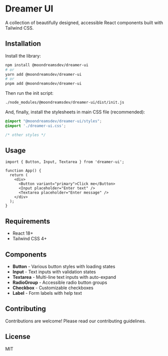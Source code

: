 # Dreamer UI

A collection of beautifully designed, accessible React components built with Tailwind CSS.

## Installation

Install the library:

```bash
npm install @moondreamsdev/dreamer-ui
# or
yarn add @moondreamsdev/dreamer-ui
# or
pnpm add @moondreamsdev/dreamer-ui
```

Then run the init script:

```bash
./node_modules/@moondreamsdev/dreamer-ui/dist/init.js
```

And, finally, install the stylesheets in main CSS file (recommended):

```css
@import "@moondreamsdev/dreamer-ui/styles";
@import './dreamer-ui.css';

/* other styles */
```

## Usage

```tsx
import { Button, Input, Textarea } from 'dreamer-ui';

function App() {
  return (
    <div>
      <Button variant="primary">Click me</Button>
      <Input placeholder="Enter text" />
      <Textarea placeholder="Enter message" />
    </div>
  );
}
```

## Requirements

- React 18+
- Tailwind CSS 4+

## Components

- **Button** - Various button styles with loading states
- **Input** - Text inputs with validation states
- **Textarea** - Multi-line text inputs with auto-expand
- **RadioGroup** - Accessible radio button groups
- **Checkbox** - Customizable checkboxes
- **Label** - Form labels with help text

## Contributing

Contributions are welcome! Please read our contributing guidelines.

## License

MIT